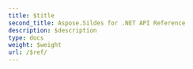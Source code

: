 ```yaml
---
title: $title
second_title: Aspose.Sildes for .NET API Reference
description: $description
type: docs
weight: $weight
url: /$ref/
---
```

